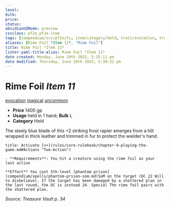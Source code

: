 ```yaml
---
level:
bulk:
price:
status:
obsidianUIMode: preview
cssclass: pf2e,pf2e-item
tags: [compendium/src/pf2e/tv, item/category/held, trait/evocation, trait/magical, trait/uncommon]
aliases: [Rime Foil *Item 11*, "Rime Foil"]
title: Rime Foil *Item 11*
linter-yaml-title-alias: Rime Foil *Item 11*
date created: Monday, June 19th 2023, 5:15:11 pm
date modified: Thursday, June 29th 2023, 5:30:32 pm
---
```


# Rime Foil *Item 11*

[evocation](rules/traits/evocation.md) [magical](rules/traits/magical.md) [uncommon](rules/traits/uncommon.md)  

- **Price** 1400 gp
- **Usage** held in 1 hand; **Bulk** L
- **Category** Held

The steely blue blade of this +2 striking frost rapier emerges from a hilt wrapped in thick leather and trimmed in fur to protect the wielder's hand.

```ad-embed-ability
title: Activate [>>](rules/core-rulebook/chapter-9-playing-the-game.md#Actions "Two-Action")

- **Requirements**: You hit a creature using the rime foil as your last action

**Effect** You cast 5th-level [phantom prison](compendium/spells/phantom-prison-som.md)SoM on the target (DC 22 Will to disbelieve). If the target has been damaged by a shattered plan in the last round, the DC is instead 24. Special The rime foil pairs with the shattered plan.
```

*Source: Treasure Vault p. 34*
